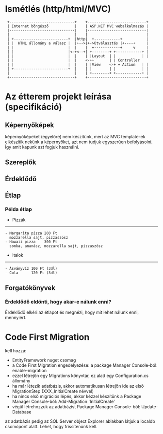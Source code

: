 ﻿
# Ismétlés (http/html/MVC)

```
 +------------------------------+    +---------------------------+
 | Internet böngésző            |    | ASP.NET MVC webalkalmazás |
 |------------------------------|    |---------------------------|
 |                              |    |                           |
 | +-------------------------+  |http|  +------------+           |
 | |  HTML állomány a válasz |  |+-->|+->Útválasztás |+----+     |
 | |                         |  |    |  +------------+     v     |
 | |                         |<-+<--+| +--------+ +------------+ |
 | |                         |  |    | |Layout  | |            | |
 | |                         |  |    <-++       | | Controller
 | |                         |  |    | |View    <-+ + Action   | |
 | +-------------------------+  |    | |        | |            | |
 |                              |    | +--------+ +------------+ |
 +------------------------------+    +---------------------------+
```

# Az étterem projekt leírása (specifikáció)

## Képernyőképek
képernyőképeket (egyelőre) nem készítünk, mert az MVC template-ek elkészítik nekünk a képernyőket, azt nem tudjuk egyszerűen befolyásolni. Így amit kapunk azt fogjuk használni.

## Szereplők
## Érdeklődő
## Étlap
### Példa étlap

- Pizzák
------
    - Margarita pizza 200 Ft
      mozzarella sajt, pizzaszósz
    - Hawaii pizza    300 Ft
      sonka, ananász, mozzarella sajt, pizzaszósz

- Italok
------
    - Ásványvíz 100 Ft (3dl)
    - Cola      120 Ft (3dl)

## Forgatókönyvek
### Érdeklődő eldönti, hogy akar-e nálunk enni?
Érdeklődő elkéri az étlapot és megnézi, hogy mit lehet nálunk enni, mennyiért.


# Code First Migration
kell hozzá:

- EntityFramework nuget csomag
- a Code First Migration engedélyezése: a package Manager Console-ból: enable-migration
- ezzel létrejön egy Migrations könyvtár, ez alatt egy Configuration.cs állomány
- ha már létezik adatbázis, akkor automatikusan létrejön ide az első MigrationStep (XXX_InitialCreate névvel)
- ha nincs első migrációs lépés, akkor kézzel készítünk a Package Manager Console-ból: Add-Migration 'InitialCreate'
- végül létrehozzuk az adatbázist Package Manager Console-ból: Update-Database

az adatbázis pedig az SQL Server object Explorer ablakban látjuk a localdb csomópont alatt. Lehet, hogy frissítenünk kell.
